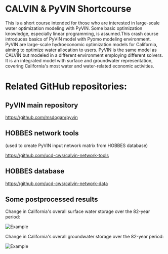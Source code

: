 # CALVIN & PyVIN Shortcourse
This is a short course intended for those who are interested in large-scale water optimization modeling with PyVIN. Some basic optimization knowledge, especially linear programming, is assumed.This crash course introduces basics of PyVIN model with Pyomo modeling environment. PyVIN are large-scale hydroeconomic optimization models for California, aiming to optimize water allocation to users. PyVIN is the same model as CALVIN but modeled in a different environment employing different solvers. It is an integrated model with surface and groundwater representation, covering California's most water and water-related economic activities.

# Related GitHub repositories:

## PyVIN main repository
https://github.com/msdogan/pyvin

## HOBBES network tools
(used to create PyVIN input network matrix from HOBBES database)

https://github.com/ucd-cws/calvin-network-tools

## HOBBES database
https://github.com/ucd-cws/calvin-network-data

## Some postprocessed results

Change in California's overall surface water storage over the 82-year period:

![Example](https://github.com/msdogan/CALVIN-PyVIN_shortcourse/blob/master/Examples/full_size_model/sr.gif)

Change in California's overall groundwater storage over the 82-year period:

![Example](https://github.com/msdogan/CALVIN-PyVIN_shortcourse/blob/master/Examples/full_size_model/gw.gif)
